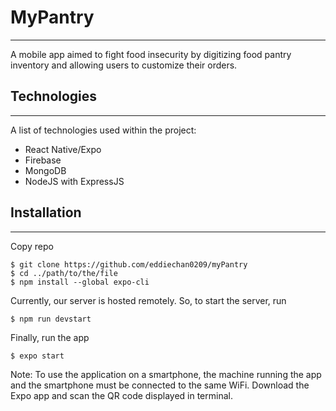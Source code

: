 # MyPantry

---

A mobile app aimed to fight food insecurity by digitizing food pantry inventory and allowing users to customize their orders.

## Technologies

---

A list of technologies used within the project:

- React Native/Expo
- Firebase
- MongoDB
- NodeJS with ExpressJS

## Installation

---

Copy repo

```
$ git clone https://github.com/eddiechan0209/myPantry
$ cd ../path/to/the/file
$ npm install --global expo-cli
```

Currently, our server is hosted remotely. So, to start the server, run

```
$ npm run devstart
```

Finally, run the app

```
$ expo start
```

Note: To use the application on a smartphone, the machine running the app and the smartphone must be connected to the same WiFi. Download the Expo app and scan the QR code displayed in terminal.
